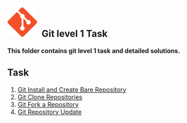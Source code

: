 ## <span><img src="https://github.com/devicons/devicon/blob/master/icons/git/git-original.svg" title="Java" alt="Linux" width="68" height="68"/>&nbsp;</span> Git level 1 Task

<strong>This folder contains git level 1 task and detailed solutions.</strong>
## Task
1. [Git Install and Create Bare Repository]()
2. [Git Clone Repositories]()
3. [Git Fork a Repository]()
4. [Git Repository Update]()
